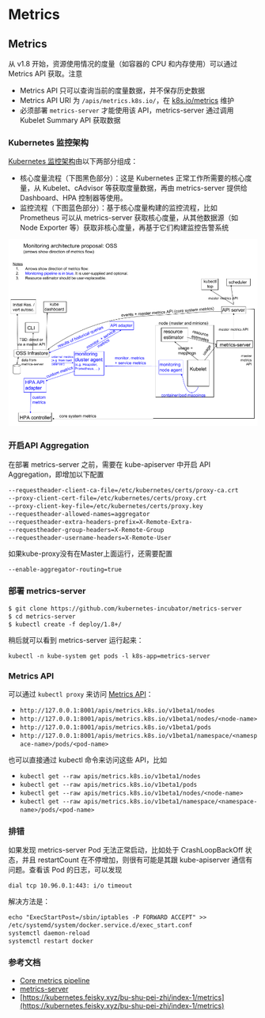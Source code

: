 # Metrics



## Metrics

从 v1.8 开始，资源使用情况的度量（如容器的 CPU 和内存使用）可以通过 Metrics API 获取。注意

* Metrics API 只可以查询当前的度量数据，并不保存历史数据
* Metrics API URI 为 `/apis/metrics.k8s.io/`，在 [k8s.io/metrics](https://github.com/kubernetes/metrics) 维护
* 必须部署 `metrics-server` 才能使用该 API，metrics-server 通过调用 Kubelet Summary API 获取数据

### Kubernetes 监控架构

[Kubernetes 监控架构](https://github.com/kubernetes/community/blob/master/contributors/design-proposals/instrumentation/monitoring_architecture.md)由以下两部分组成：

* 核心度量流程（下图黑色部分）：这是 Kubernetes 正常工作所需要的核心度量，从 Kubelet、cAdvisor 等获取度量数据，再由 metrics-server 提供给 Dashboard、HPA 控制器等使用。
* 监控流程（下图蓝色部分）：基于核心度量构建的监控流程，比如 Prometheus 可以从 metrics-server 获取核心度量，从其他数据源（如 Node Exporter 等）获取非核心度量，再基于它们构建监控告警系统

![](../.gitbook/assets/image%20%2899%29.png)

### 开启API Aggregation

在部署 metrics-server 之前，需要在 kube-apiserver 中开启 API Aggregation，即增加以下配置

```text
--requestheader-client-ca-file=/etc/kubernetes/certs/proxy-ca.crt
--proxy-client-cert-file=/etc/kubernetes/certs/proxy.crt
--proxy-client-key-file=/etc/kubernetes/certs/proxy.key
--requestheader-allowed-names=aggregator
--requestheader-extra-headers-prefix=X-Remote-Extra-
--requestheader-group-headers=X-Remote-Group
--requestheader-username-headers=X-Remote-User
```

如果kube-proxy没有在Master上面运行，还需要配置

```text
--enable-aggregator-routing=true
```

### 部署 metrics-server

```text
$ git clone https://github.com/kubernetes-incubator/metrics-server
$ cd metrics-server
$ kubectl create -f deploy/1.8+/
```

稍后就可以看到 metrics-server 运行起来：

```text
kubectl -n kube-system get pods -l k8s-app=metrics-server
```

### Metrics API

可以通过 `kubectl proxy` 来访问 [Metrics API](https://github.com/kubernetes/community/blob/master/contributors/design-proposals/instrumentation/resource-metrics-api.md)：

* `http://127.0.0.1:8001/apis/metrics.k8s.io/v1beta1/nodes`
* `http://127.0.0.1:8001/apis/metrics.k8s.io/v1beta1/nodes/<node-name>`
* `http://127.0.0.1:8001/apis/metrics.k8s.io/v1beta1/pods`
* `http://127.0.0.1:8001/apis/metrics.k8s.io/v1beta1/namespace/<namespace-name>/pods/<pod-name>`

也可以直接通过 kubectl 命令来访问这些 API，比如

* `kubectl get --raw apis/metrics.k8s.io/v1beta1/nodes`
* `kubectl get --raw apis/metrics.k8s.io/v1beta1/pods`
* `kubectl get --raw apis/metrics.k8s.io/v1beta1/nodes/<node-name>`
* `kubectl get --raw apis/metrics.k8s.io/v1beta1/namespace/<namespace-name>/pods/<pod-name>`

### 排错

如果发现 metrics-server Pod 无法正常启动，比如处于 CrashLoopBackOff 状态，并且 restartCount 在不停增加，则很有可能是其跟 kube-apiserver 通信有问题。查看该 Pod 的日志，可以发现

```text
dial tcp 10.96.0.1:443: i/o timeout
```

解决方法是：

```text
echo "ExecStartPost=/sbin/iptables -P FORWARD ACCEPT" >> /etc/systemd/system/docker.service.d/exec_start.conf
systemctl daemon-reload
systemctl restart docker
```

### 参考文档

* [Core metrics pipeline](https://kubernetes.io/docs/tasks/debug-application-cluster/core-metrics-pipeline/)
* [metrics-server](https://github.com/kubernetes-incubator/metrics-server)
* [https://kubernetes.feisky.xyz/bu-shu-pei-zhi/index-1/metrics](https://kubernetes.feisky.xyz/bu-shu-pei-zhi/index-1/metrics)

